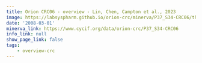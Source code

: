 ```yaml
---
title: Orion CRC06 - overview - Lin, Chen, Campton et al., 2023
image: https://labsyspharm.github.io/orion-crc/minerva/P37_S34-CRC06/thumbnail.jpg
date: '2008-03-01'
minerva_link: https://www.cycif.org/data/orion-crc/P37_S34-CRC06
info_link: null
show_page_link: false
tags:
    - overview-crc
---
```

